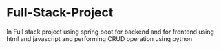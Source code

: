 # Full-Stack-Project
In Full stack project using spring boot for backend and for frontend using html and javascript and performing CRUD operation using python

